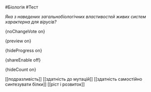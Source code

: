 #Біологія #Тест

*Яка з наведених загальнобіологічних властивостей живих систем характерна для вірусів?*

{noChangeVote on}

{preview on}

{hideProgress on}

{shareEnable off}

{hideCount on}

[[подразливість]]
[[здатність до мутацій]]
[[здатність самостійно синтезувати білки]]
[[ріст і розвиток]]
